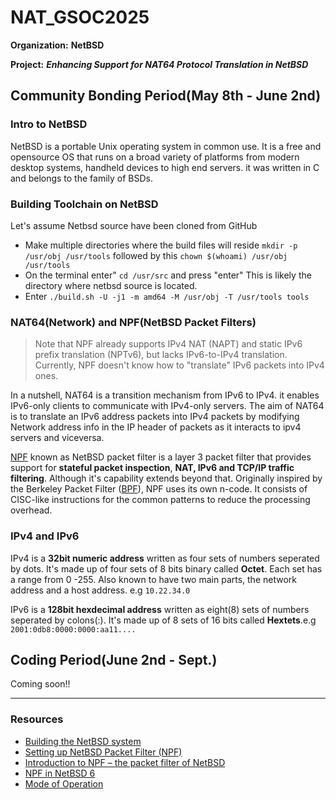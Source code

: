 # NAT_GSOC2025

**Organization:** **NetBSD**

**Project:** **_Enhancing Support for NAT64 Protocol Translation in NetBSD_**

## Community Bonding Period(May 8th - June 2nd)

### Intro to NetBSD

NetBSD is a portable Unix operating system in common use. It is a free and opensource OS that runs on a broad variety of platforms from modern desktop systems, handheld devices to high end servers. it was written in C and belongs to the family of BSDs.

### Building Toolchain on NetBSD

Let's assume Netbsd source have been cloned from GitHub

- Make multiple directories where the build files will reside `mkdir -p /usr/obj /usr/tools`
followed by this `chown $(whoami) /usr/obj /usr/tools`
- On the terminal enter" `cd /usr/src` and press "enter" This is likely the directory where netbsd source is located.
- Enter ` ./build.sh -U -j1 -m amd64 -M /usr/obj -T /usr/tools tools `

### NAT64(Network) and NPF(NetBSD Packet Filters)

 > Note that NPF already supports IPv4 NAT (NAPT) and static IPv6 prefix translation (NPTv6), but lacks IPv6-to-IPv4 translation.
 > Currently, NPF doesn't know how to "translate" IPv6 packets into IPv4 ones.

In a nutshell, NAT64 is a transition mechanism from IPv6 to IPv4. it enables IPv6-only clients to communicate with IPv4-only servers. The aim of NAT64 is to translate an IPv6 address packets into IPv4 packets by modifying Network address info in the IP header of packets as it interacts to ipv4 servers and viceversa.

[NPF](https://www.netbsd.org/~rmind/pub/npf_presentation_netbsd_6.pdf) known as NetBSD packet filter is a layer 3 packet filter that provides support for **stateful packet inspection**, **NAT, IPv6 and TCP/IP traffic filtering**. Although it's capability extends beyond that.
Originally inspired by the Berkeley Packet Filter ([BPF](https://man.netbsd.org/bpfjit.4)), NPF uses its own n-code. It consists of CISC-like instructions for the common patterns to reduce the processing overhead.

### IPv4 and IPv6

IPv4 is a **32bit numeric address** written as four sets of numbers seperated by dots. It's made up of four sets of 8 bits binary called **Octet**. Each set has a range from 0 -255. Also known to have two main parts, the network address and a host address. e.g `10.22.34.0`

IPv6 is a **128bit hexdecimal address** written as eight(8) sets of numbers seperated by colons(:). It's made up of 8 sets of 16 bits called **Hextets**.e.g `2001:0db8:0000:0000:aa11....`

## Coding Period(June 2nd - Sept.)

Coming soon!!

---

### Resources

- [Building the NetBSD system](https://www.netbsd.org/docs/guide/en/chap-build.html)
- [Setting up NetBSD Packet Filter (NPF)](https://pub.nethence.com/bsd/npf)
- [Introduction to NPF – the packet filter of NetBSD](https://www.netbsd.org/~rmind/pub/npf_manual_netbsd_6.pdf)
- [NPF in NetBSD 6](https://www.netbsd.org/~rmind/pub/npf_manual_netbsd_6.pdf)
- [Mode of Operation](https://rmind.github.io/npf/intro.html#mode-of-operation)
